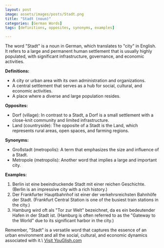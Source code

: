 ```yaml
---
layout: post
image: assets/images/posts/Stadt.png
title: "Stadt (noun)"
categories: [German Words]
tags: [definitions, opposites, synonyms, examples]

---
```


The word "Stadt" is a noun in German, which translates to "city" in English. It refers to a large and permanent human settlement that is usually highly populated, with significant infrastructure, governance, and economic activities.

**Definitions:**
- A city or urban area with its own administration and organizations.
- A central settlement that serves as a hub for social, cultural, and economic activities.
- A place where a diverse and large population resides.

**Opposites:**
- Dorf (village): In contrast to a Stadt, a Dorf is a small settlement with a close-knit community and limited infrastructure.
- Land (countryside): The opposite of a Stadt is the Land, which represents rural areas, open spaces, and farming regions.

**Synonyms:**
- Großstadt (metropolis): A term that emphasizes the size and influence of a Stadt.
- Metropole (metropolis): Another word that implies a large and important city.

**Examples:**
1. Berlin ist eine beeindruckende Stadt mit einer reichen Geschichte. (Berlin is an impressive city with a rich history.)
2. Der Frankfurter Hauptbahnhof ist einer der verkehrsreichsten Bahnhöfe der Stadt. (Frankfurt Central Station is one of the busiest train stations in the city.)
3. Hamburg wird oft als "Tor zur Welt" bezeichnet, da es ein bedeutender Hafen in der Stadt ist. (Hamburg is often referred to as the "Gateway to the World" due to its significant harbor in the city.)

Remember, "Stadt" is a versatile word that captures the essence of an urban environment and all the social, cultural, and economic dynamics associated with it.\ <a id="yg-widget-0" class="youglish-widget" data-query="Stadt" data-lang="german" data-components="8412" data-auto-start="0" data-bkg-color="theme_light" data-title="How%20to%20pronounce%20Stadt%20in%20German"  rel="nofollow" href="https://youglish.com">Visit YouGlish.com</a><script async src="https://youglish.com/public/emb/widget.js" charset="utf-8"></script>